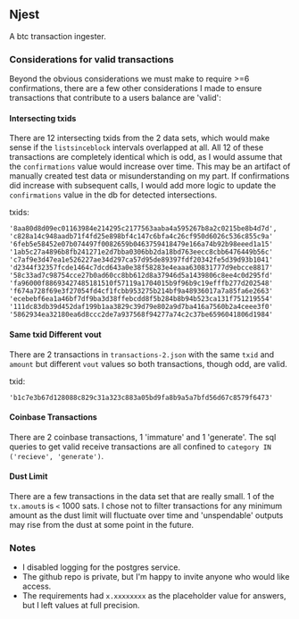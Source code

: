 ## Njest

A btc transaction ingester.

### Considerations for valid transactions

Beyond the obvious considerations we must make to require >=6 confirmations, there are a few
other considerations I made to ensure transactions that contribute to a users balance are
'valid':

#### Intersecting txids

There are 12 intersecting txids from the 2 data sets, which would make sense if the `listsinceblock`
intervals overlapped at all. All 12 of these transactions are completely identical which is odd,
as I would assume that the `confirmations` value would increase over time. This may be an artifact
of manually created test data or misunderstanding on my part. If confirmations did increase with
subsequent calls, I would add more logic to update the `confirmations` value in the db for detected
intersections.

txids:
```
'8aa80d8d09ec01163984e214295c2177563aaba4a595267b8a2c0215be8b4d7d',
'c828a14c948aadb71f4fd25e898bf4c147c6bfa4c26cf950d6026c536c855c9a'
'6feb5e58452e07b074497f0082659b0463759418479e166a74b92b98eeed1a15'
'1ab5c27a4896b8fb241271e2d7bba0306bb2da18bd763eecc8cbb6476449b56c'
'c7af9e3d47ea1e526227ae34d297ca57d95de89397fdf20342fe5d39d93b1041'
'd2344f32357fcde1464c7dcd643a0e38f58283e4eaaa630831777d9ebcce8817'
'58c33ad7c98754cce27b0ad60cc8bb612d8a37946d5a1439806c8ee4c0d295fd'
'fa96000f88693427485181510f57119a1704015b9f96b9c19efffb277d202548'
'f674a728f69e3f27054fd4cf1fcbb953275b214bf9a48936017a7a85fa6e2663'
'ecebebf6ea1a46bf7df9ba3d38ffebcdd8f5b284b8b94b523ca131f751219554'
'111dc83db39d452daf199b1aa3829c39d79e802a9d7ba416a7560b2a4ceee3f0'
'5862934ea32180ea6d8ccc2de7a937568f94277a74c2c37be6596041806d1984'
```

#### Same txid Different vout

There are 2 transactions in `transactions-2.json` with the same `txid` and `amount` but different
`vout` values so both transactions, though odd, are valid.

txid:
```
'b1c7e3b67d128088c829c31a323c883a05bd9fa8b9a5a7bfd56d67c8579f6473'
```

#### Coinbase Transactions

There are 2 coinbase transactions, 1 'immature' and 1 'generate'. The sql queries to get
valid receive transactions are all confined to `category IN ('recieve', 'generate')`.


#### Dust Limit

There are a few transactions in the data set that are really small. 1 of the `tx.amout`s is `<` 1000
sats. I chose not to filter transactions for any minimum amount as the dust limit will fluctuate over
time and 'unspendable' outputs may rise from the dust at some point in the future. 

### Notes

- I disabled logging for the postgres service.
- The github repo is private, but I'm happy to invite anyone who would like access.
- The requirements had `x.xxxxxxxx` as the placeholder value for answers, but I left values at full precision.
